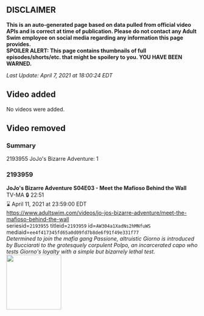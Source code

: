 ## DISCLAIMER
**This is an auto-generated page based on data pulled from official video APIs and is correct at time of publication. Please do not contact any Adult Swim employee on social media regarding any information this page provides.**  
**SPOILER ALERT: This page contains thumbnails of full episodes/shorts/etc. that might be spoilery to you. YOU HAVE BEEN WARNED.**  

_Last Update: April 7, 2021 at 18:00:24 EDT_
## Video added
No videos were added.  
## Video removed
### Summary
2193955 JoJo's Bizarre Adventure: 1  
### 2193959
**JoJo's Bizarre Adventure S04E03 - Meet the Mafioso Behind the Wall**  
TV-MA 🔒 22:51  
⌛ April 11, 2021 at 23:59:00 EDT  
https://www.adultswim.com/videos/jo-jos-bizarre-adventure/meet-the-mafioso-behind-the-wall  
seriesid=`2193955` titleid=`2193959` id=`AW304a1XadNs2hMNfuWS` mediaid=`ee4f417345fd65a0d09fd7b8de6f91f49e331f77`  
_Determined to join the mafia gang Passione, altruistic Giorno is introduced by Bucciarati to the grotesquely corpulent Polpo, an incarcerated capo who tests Giorno's loyalty with a simple but bizarrely lethal test._  
<a href="https://media.cdn.adultswim.com/uploads/20191022/thumbnails/2_1910221511260-jojo_goldenwind_003.jpg"><img src="https://media.cdn.adultswim.com/uploads/20191022/thumbnails/2_1910221511260-jojo_goldenwind_003.jpg" height="144px" /></a>
